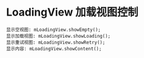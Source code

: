 # LoadingView 加载视图控制

    显示空视图: mLoadingView.showEmpty();
    显示加载视图: mLoadingView.showLoading();
    显示重试视图: mLoadingView.showRetry();
    显示内容: mLoadingView.showContent();

